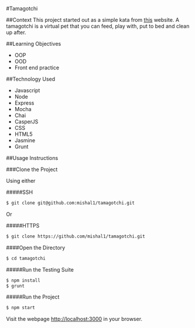 #Tamagotchi

##Context
This project started out as a simple kata from [this](http://agilekatas.co.uk/katas/tamagotchi-kata.html) website. A tamagotchi is a virtual pet that you can feed, play with, put to bed and clean up after.

##Learning Objectives
- OOP
- OOD
- Front end practice

##Technology Used
- Javascript
- Node
- Express
- Mocha
- Chai
- CasperJS
- CSS
- HTML5
- Jasmine
- Grunt

##Usage Instructions 

###Clone the Project

Using either

#####SSH

```sh
$ git clone git@github.com:mishal1/tamagotchi.git
```
Or

#####HTTPS
```sh
$ git clone https://github.com/mishal1/tamagotchi.git
```
####Open the Directory

```sh
$ cd tamagotchi
```

#####Run the Testing Suite

```sh
$ npm install
$ grunt
```

#####Run the Project

```sh
$ npm start
```

Visit the webpage [http://localhost:3000](http://localhost:3000/) in your
browser.
